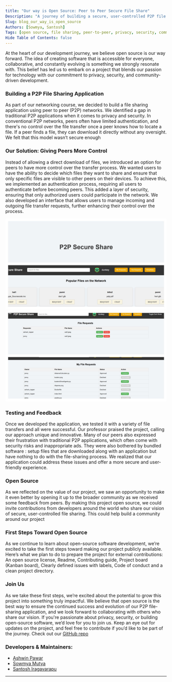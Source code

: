 ```yaml
---
title: "Our way is Open Source: Peer to Peer Secure File Share"
Description: "A journey of building a secure, user-controlled P2P file sharing application with an open-source mindset."
Slug: blog_our_way_is_open_source
Authors: [Sowmya, Santosh]
Tags: [open source, file sharing, peer-to-peer, privacy, security, community-driven development]
Hide Table of Contents: false
---
```


At the heart of our development journey, we believe open source is our way forward. The idea of creating software that is accessible for everyone, collaborative, and constantly evolving is something we strongly resonate with. This belief has led us to embark on a project that blends our passion for technology with our commitment to privacy, security, and community-driven development.

<!--truncate-->

### **Building a P2P File Sharing Application**
As part of our networking course, we decided to build a file sharing application using peer to peer (P2P) networks. We identified a gap in traditional P2P applications when it comes to privacy and security.
In conventional P2P networks, peers often have limited authentication, and there's no control over the file transfer once a peer knows how to locate a file. If a peer finds a file, they can download it directly without any oversight. We felt that this model wasn’t secure enough
                                                                       
### **Our Solution: Giving Peers More Control**
Instead of allowing a direct download of files, we introduced an option for peers to have more control over the transfer process. We wanted users to have the ability to decide which files they want to share and ensure that only specific files are visible to other peers on their devices.
To achieve this, we implemented an authentication process, requiring all users to authenticate before becoming peers. This added a layer of security, ensuring that only authorized users could participate in the network. We also developed an interface that allows users to manage incoming and outgoing file transfer requests, further enhancing their control over the process.

![user dashboard](./open_source_p2p/p2p_img2.jpg)
![File request status](./open_source_p2p/p2p_img1.jpg)

### **Testing and Feedback**
Once we developed the application, we tested it with a variety of file transfers and all were successful. Our professor praised the project, calling our approach unique and innovative.
Many of our peers also expressed their frustration with traditional P2P applications, which often come with security risks and inappropriate ads. They were also bothered by bundled software : setup files that are downloaded along with an application but have nothing to do with the file-sharing process. We realized that our application could address these issues and offer a more secure and user-friendly experience.

### **Open Source**
As we reflected on the value of our project, we saw an opportunity to make it even better by opening it up to the broader community as we received some feedback from peers. By making this project open source, we could invite contributions from developers around the world who share our vision of secure, user-controlled file sharing. This could help build a community around our project

### **First Steps Toward Open Source**
As we continue to learn about open-source software development, we’re excited to take the first steps toward making our project publicly available. Here’s what we plan to do to prepare the project for external contributions: An open source license, Readme, Contributing guide, Project board (Kanban board), Clearly defined issues with labels, Code of conduct and a clean project directory.

### **Join Us**
As we take these first steps, we’re excited about the potential to grow this project into something truly impactful. We believe that open source is the best way to ensure the continued success and evolution of our P2P file-sharing application, and we look forward to collaborating with others who share our vision. If you're passionate about privacy, security, or building open-source software, we’d love for you to join us. Keep an eye out for updates on the project, and feel free to contribute if you’d like to be part of the journey. Check out our [GitHub repo](https://github.com/pawar-ashwin/p2p_SecureShare)

### Developers & Maintainers:
- [Ashwin Pawar](https://github.com/pawar-ashwin)
- [Sowmya Mutya](https://github.com/MutyaSowmya123)
- [Santosh Iragavarapu](https://github.com/jacksayshi)

---
